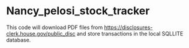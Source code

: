 # Nancy_pelosi_stock_tracker
This code will download PDF files from https://disclosures-clerk.house.gov/public_disc and store transactions in the local SQLLITE database.

